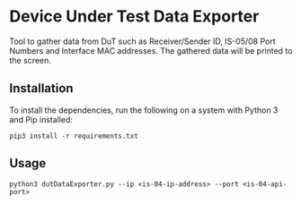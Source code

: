 # Device Under Test Data Exporter

Tool to gather data from DuT such as Receiver/Sender ID, IS-05/08 Port Numbers and Interface MAC addresses. The gathered data will be printed to the screen.

## Installation
To install the dependencies, run the following on a system with Python 3 and Pip installed:

```
pip3 install -r requirements.txt
```

## Usage

```
python3 dutDataExporter.py --ip <is-04-ip-address> --port <is-04-api-port>
```
